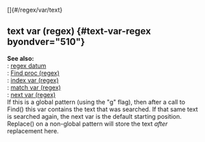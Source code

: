 []{#/regex/var/text}    
## text var (regex) {#text-var-regex byondver="510"}    
**See also:**    
:   [regex datum](ref/regex)    
:   [Find proc (regex)](ref/regex/proc/Find)    
:   [index var (regex)](ref/regex/var/index)    
:   [match var (regex)](ref/regex/var/match)    
:   [next var (regex)](ref/regex/var/next)    
If this is a global pattern (using the \"g\" flag), then after a call to    
Find() this var contains the text that was searched. If that same text    
is searched again, the next var is the default starting position.    
Replace() on a non-global pattern will store the text *after*    
replacement here.  